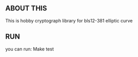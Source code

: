 ## ABOUT THIS
This is hobby cryptograph library for bls12-381 elliptic curve

## RUN
you can run: Make test
